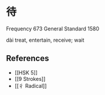 # 待
Frequency 673
General Standard 1580

dài
treat, entertain, receive; wait

## References
- [[HSK 5]]
- [[9 Strokes]]
- [[彳 Radical]]